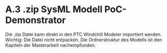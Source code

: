 # A.3 .zip SysML Modell PoC-Demonstrator
Die .zip Datei kann direkt in den PTC Windchill Modeler importiert werden. Wichtig: Die Datei nicht entpacken.
Die Ordnerstruktur des Modells ist den Kapiteln der Masterarbeit nachempfunden.
